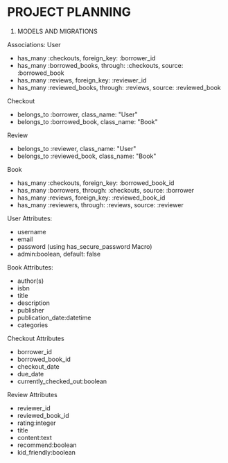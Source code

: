 # PROJECT PLANNING

1) MODELS AND MIGRATIONS   

Associations:
User
* has_many :checkouts, foreign_key: :borrower_id
* has_many :borrowed_books, through: :checkouts, source: :borrowed_book
* has_many :reviews, foreign_key: :reviewer_id
* has_many :reviewed_books, through: :reviews, source: :reviewed_book

Checkout
* belongs_to :borrower, class_name: "User"
* belongs_to :borrowed_book, class_name: "Book"

Review
* belongs_to :reviewer, class_name: "User"
* belongs_to :reviewed_book, class_name: "Book"

Book
* has_many :checkouts, foreign_key: :borrowed_book_id
* has_many :borrowers, through: :checkouts, source: :borrower
* has_many :reviews, foreign_key: :reviewed_book_id
* has_many :reviewers, through: :reviews, source: :reviewer

User Attributes:
* username
* email
* password (using has_secure_password Macro)
* admin:boolean, default: false

Book Attributes:
* author(s)
* isbn
* title
* description
* publisher
* publication_date:datetime
* categories

Checkout Attributes
* borrower_id
* borrowed_book_id
* checkout_date
* due_date
* currently_checked_out:boolean

Review Attributes
* reviewer_id
* reviewed_book_id
* rating:integer
* title
* content:text
* recommend:boolean
* kid_friendly:boolean